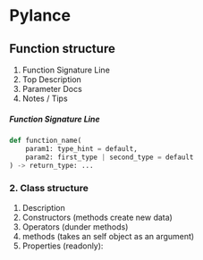 
# Pylance

## Function structure

1. Function Signature Line
2. Top Description
3. Parameter Docs
4. Notes / Tips

##### Function Signature Line

```py
def function_name(
    param1: type_hint = default,
    param2: first_type | second_type = default
) -> return_type: ...
```


### 2. Class structure

1. Description
2. Constructors (methods create new data)
3. Operators (dunder methods)
4. methods (takes an self object as an argument)
4. Properties (readonly):









